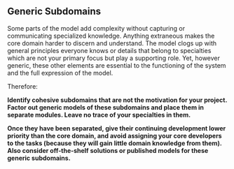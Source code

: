 ## Generic Subdomains 

Some  parts  of  the  model  add  complexity  without  capturing  or  communicating  specialized knowledge. Anything extraneous makes the core domain harder to discern and understand. The  model  clogs  up  with general  principles  everyone  knows  or  details  that  belong  to specialties which are not your primary focus but play a supporting role. Yet, however generic, these other elements are essential to the functioning of the system and the full expression of the model. 

Therefore: 

**Identify  cohesive  subdomains  that  are  not the  motivation  for  your  project.  Factor  out generic models of these subdomains and place them in separate modules. Leave no trace of your specialties in them.** 

**Once they have been separated, give their continuing development lower priority than the core domain, and avoid assigning your core developers to the tasks (because they will gain little  domain  knowledge  from  them).  Also  consider  off‐the‐shelf  solutions  or  published models for these generic subdomains.**